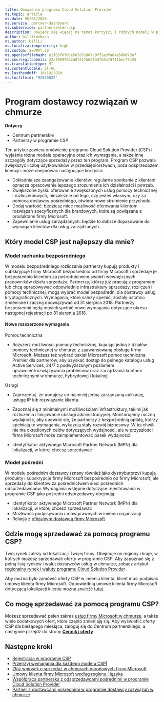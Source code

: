 ```yaml
---
title: Omówienie programu Cloud Solution Provider
ms.topic: article
ms.date: 05/05/2020
ms.service: partner-dashboard
ms.subservice: partnercenter-csp
description: Dowiedz się więcej na temat korzyści i różnych modeli w programie Cloud Solution Provider (CSP), aby ułatwić rozwój Twojej firmy dzięki nowym klientom i nowej wiedzy.
author: billlinzbach
ms.author: billLi
ms.localizationpriority: high
ms.custom: SEOMAY.20
ms.openlocfilehash: e1f85f670de583052807c9ff2edfa84a50bd7daf
ms.sourcegitcommit: 22af0997d52a87417b62f44fb0a7d711bec77b35
ms.translationtype: MT
ms.contentlocale: pl-PL
ms.lasthandoff: 10/19/2020
ms.locfileid: "92530622"
---
```

# <a name="cloud-solution-provider-program"></a>Program dostawcy rozwiązań w chmurze 

**Dotyczy**

- Centrum partnerskie
- Partnerzy w programie CSP

Ten artykuł zawiera omówienie programu Cloud Solution Provider (CSP) i wyjaśnia różne modele operacyjne oraz ich wymagania, a także inne szczegóły dotyczące sprzedaży przez ten program.  Program CSP pozwala zwiększyć liczbę użytkowników w przedsiębiorstwach, poza odsprzedażem licencji i może obejmować następujące korzyści: 

- Dokładniejsze zaangażowanie klientów: regularne spotkanie z klientami oznacza opracowanie lepszego zrozumienia ich działalności i potrzeb.
- Zwiększone zyski: oferowanie zwiększonych usług pomocy technicznej i rozliczeniowych, niezależnie od tego, czy jesteś własnym, czy za pomocą dostawcy pośredniego, otwiera nowe strumienie przychodu.  
- Dodaj wartość: będziesz mieć możliwość oferowania klientom rozwiązań specyficznych dla branżowych, które są powiązane z produktami firmy Microsoft.
- Zapewnianie usług zarządzanych: będzie to dobrze dopasowane do wymagań klientów dla usług zarządzanych. 

## <a name="which-csp-model-is-best-for-me"></a>Który model CSP jest najlepszy dla mnie?

### <a name="direct-bill-model"></a>Model rachunku bezpośredniego

 W modelu bezpośredniego rozliczania partnerzy kupują produkty i subskrypcje firmy Microsoft bezpośrednio od firmy Microsoft i sprzedaje je bezpośrednio klientom za pośrednictwem swoich wewnętrznych pracowników działu sprzedaży. Partnerzy, którzy już pracują z programem lub chcą opracowywać odpowiednie infrastruktury sprzedaży, rozliczeń i pomocy technicznej, mogą wybrać model bezpośredni dla dostawcy usług kryptograficznych. Wymagania, które należy spełnić, zostały ostatnio zmienione i zaczną obowiązywać od 31 sierpnia 2018. Partnerzy bezpośrednii będą musieli spełnić nowe wymagania dotyczące okresu następnej rejestracji po 31 sierpnia 2018.

#### <a name="new-expanded-requirements"></a>Nowe rozszerzone wymagania

Pomoc techniczna

- Rozszerz możliwości pomocy technicznej, kupując jedną z działów pomocy technicznej w chmurze z zaawansowaną obsługą firmy Microsoft. Możesz też wybrać pakiet Microsoft pomoc techniczna Premier dla partnerów, aby uzyskać dostęp do pełnego katalogu usług Active Services, 24/7 z podwyższonym poziomem uprawnień/rozwiązywania problemów oraz zarządzania kontami technicznymi w chmurze, hybrydowej i lokalnej.

Usługi

- Zaprezentuj, że podajesz co najmniej jedną zarządzaną aplikację, usługę IP lub rozwiązanie klienta. 

- Zapoznaj się z minimalnymi możliwościami infrastruktury, takimi jak rozliczenia i Inicjowanie obsługi administracyjnej. Monitorujemy roczną wydajność, aby upewnić się, że partnerzy z bezpośrednią opłatą, którzy spełniają te wymagania, wykazują stały rozwój biznesowy. W tej chwili nie ma określonych celów dotyczących wydajności, ale w przyszłości firma Microsoft może zaimplementować pasek wydajności.

- Identyfikator aktywnego Microsoft Partner Network (MPN) dla lokalizacji, w której chcesz sprzedawać

### <a name="indirect-model"></a>Model pośredni

W modelu pośrednim dostawcy (znany również jako dystrybutorzy) kupują produkty i subskrypcje firmy Microsoft bezpośrednio od firmy Microsoft, ale sprzedaży do klientów za pośrednictwem sieci pośrednich odsprzedawcaów. Wymagania wstępne dotyczące rejestrowania w programie CSP jako pośredni odsprzedawcy obejmują:

- Identyfikator aktywnego Microsoft Partner Network (MPN) dla lokalizacji, w której chcesz sprzedawać
- Możliwość podpisywania umów prawnych w imieniu organizacji
- Relacja z [oficjalnym dostawcą firmy Microsoft](https://partnercenter.microsoft.com/partner/find-a-provider)

## <a name="where-can-i-sell-through-the-csp-program"></a>Gdzie mogę sprzedawać za pomocą programu CSP?

Twój rynek zależy od lokalizacji Twojej firmy. Obejmuje on regiony i kraje, w których możesz sprzedawać oferty w programie CSP. Aby zapoznać się z pełną listą rynków i walut dostawców usług w chmurze, zobacz artykuł [regionalny rynek i waluty programu Cloud Solution Provider](regional-authorization-overview.md) .

Aby można było zamówić oferty CSP w imieniu klienta, klient musi podpisać umowę klienta firmy Microsoft. Odpowiednią umowę klienta firmy Microsoft dotyczącą lokalizacji klienta można znaleźć [tutaj](agreements.md).  

## <a name="what-can-i-sell-through-the-csp-program"></a>Co mogę sprzedawać za pomocą programu CSP?

Możesz sprzedawać pełen zakres [usług firmy Microsoft w chmurze](https://partner.microsoft.com/cloud-solution-provider/products-and-services), a także wiele dodatkowych ofert, które często zmieniają się. Aby wyświetlić oferty CSP dla bieżącego miesiąca, zaloguj się do Centrum partnerskiego, a następnie przejdź do strony [**Cennik i oferty**](https://partnercenter.microsoft.com/pcv/sales) .

## <a name="next-steps"></a>Następne kroki

- [Rejestracja w programie CSP](enrolling-in-the-csp-program.md)
- [Przejrzyj wymagania dla każdego modelu CSP](https://partnercenter.microsoft.com/partner/cloud-solution-provider)|
- [Złóż wniosek o sprzedaż w chmurach narodowych firmy Microsoft](csp-national-clouds-overview.md)
- [Umowy klienta firmy Microsoft według regionu i języka](agreements.md)
- [Współpraca partnerska z odsprzedawcami pośrednimi w programie Cloud Solution Provider](indirect-provider-tasks-in-partner-center.md)
- [Partner z dostawcami pośrednimi w programie dostawcy rozwiązań w chmurze](indirect-reseller-tasks-in-partner-center.md)
